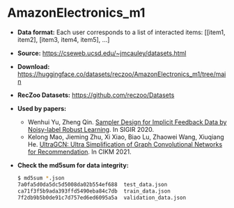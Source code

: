 # AmazonElectronics_m1

+ **Data format:**
  Each user corresponds to a list of interacted items: [[item1, item2], [item3, item4, item5], ...]

+ **Source:** https://cseweb.ucsd.edu/~jmcauley/datasets.html
+ **Download:** https://huggingface.co/datasets/reczoo/AmazonElectronics_m1/tree/main
+ **RecZoo Datasets:** https://github.com/reczoo/Datasets

+ **Used by papers:** 
    - Wenhui Yu, Zheng Qin. [Sampler Design for Implicit Feedback Data by Noisy-label Robust Learning](https://arxiv.org/abs/2007.07204). In SIGIR 2020.
    - Kelong Mao, Jieming Zhu, Xi Xiao, Biao Lu, Zhaowei Wang, Xiuqiang He. [UltraGCN: Ultra Simplification of Graph Convolutional Networks for Recommendation](https://arxiv.org/abs/2110.15114). In CIKM 2021.

+ **Check the md5sum for data integrity:**
    ```bash
    $ md5sum *.json
    7a0fa5d0da5dc5d5008da02b554ef688  test_data.json
    ca71f3f5b9ada393ffd5490eba84c7db  train_data.json
    7f2db9b5b0de91c7d757ed6ed6095a5a  validation_data.json
    ```
